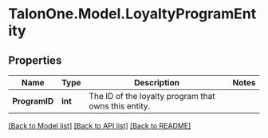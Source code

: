 # TalonOne.Model.LoyaltyProgramEntity
## Properties

Name | Type | Description | Notes
------------ | ------------- | ------------- | -------------
**ProgramID** | **int** | The ID of the loyalty program that owns this entity. | 

[[Back to Model list]](../README.md#documentation-for-models) [[Back to API list]](../README.md#documentation-for-api-endpoints) [[Back to README]](../README.md)

